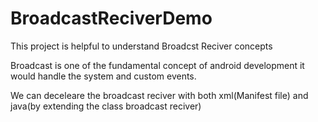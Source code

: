 # BroadcastReciverDemo
This project is helpful to understand Broadcst Reciver concepts

Broadcast is one of the fundamental concept of android development it would handle the system and custom events.

We can deceleare the broadcast reciver with both xml(Manifest file) and java(by extending the class broadcast reciver) 
